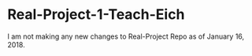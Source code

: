 # Real-Project-1-Teach-Eich
I am not making any new changes to Real-Project Repo as of January 16, 2018.
